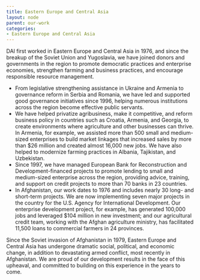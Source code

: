 ```yaml
---
title: Eastern Europe and Central Asia
layout: node
parent: our-work
categories:
- Eastern Europe and Central Asia
---
```


DAI first worked in Eastern Europe and Central Asia in 1976, and since the breakup of the Soviet Union and Yugoslavia, we have joined donors and governments in the region to promote democratic practices and enterprise economies, strengthen farming and business practices, and encourage responsible resource management.

* From legislative strengthening assistance in Ukraine and Armenia to governance reform in Serbia and Romania, we have led and supported good governance initiatives since 1996, helping numerous institutions across the region become effective public servants.
* We have helped privatize agribusiness, make it competitive, and reform business policy in countries such as Croatia, Armenia, and Georgia, to create environments where agriculture and other businesses can thrive. In Armenia, for example, we assisted more than 500 small and medium-sized enterprises to build market linkages that increased sales by more than $26 million and created almost 16,000 new jobs. We have also helped to modernize farming practices in Albania, Tajikistan, and Uzbekistan.
* Since 1997, we have managed European Bank for Reconstruction and Development-financed projects to promote lending to small and medium-sized enterprise across the region, providing advice, training, and support on credit projects to more than 70 banks in 23 countries.
* In Afghanistan, our work dates to 1976 and includes nearly 30 long- and short-term projects. We are now implementing seven major projects in the country for the U.S. Agency for International Development. Our enterprise development project, for example, has generated 100,000 jobs and leveraged $104 million in new investment; and our agricultural credit team, working with the Afghan agriculture ministry, has facilitated 11,500 loans to commercial farmers in 24 provinces.

Since the Soviet invasion of Afghanistan in 1979, Eastern Europe and Central Asia has undergone dramatic social, political, and economic change, in addition to devastating armed conflict, most recently in Afghanistan. We are proud of our development results in the face of this upheaval, and committed to building on this experience in the years to come.
